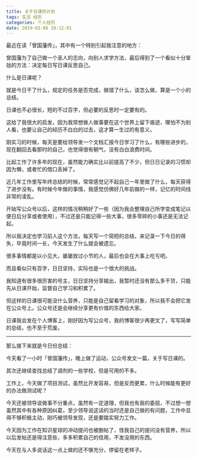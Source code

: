 ```yaml
---
title: 关于日课的计划
tags: 生活 经历
categories: 个人经历
date: 2019-03-06 20:12:01
---
```



最近在读「曾国藩传」，其中有一个特别引起我注意的地方：

曾国藩为了自己做一个圣人的志向，向别人求学方法，最后得到了一个看似十分笨拙的方法：决定每日写日课反思自己。

什么是日课呢？

就是今日干了什么，规定的任务是否完成，做错了什么，该怎么做，算是一个小的总结。

日课也不必很长，短的不过百字，但必要的反思时一定要有的。

这给了我很大的启发，因为我常想做人做事要在这个世界上留下痕迹，哪怕不为别人看，也要让自己的经历不白白的过去，这才算一生过的有意义。

刚实习的时候，每天是要给领导发一个文档汇报今日学习了什么，有哪些进步的，现在翻回去看那时的自己，也觉得很有朝气，没有白白浪费时间。

比起工作了许多年的现在，虽然能力确实比以前提高了不少，但日日记录的习惯却因为懒，或者忙的借口丢掉了。

近几年工作里写年终总结的时候，常常感觉记不起自己一年里做了什么，每天获得了进步没有。有时候今年做的事情，我感觉仿佛好几年前做的一样，记忆的时间线非常的凌乱。

开始写公众号以后，这样的情况稍稍好了一些（因为我会整理自己所学变成笔记以便日后分享或者使用），不过还是只能记得一些大事，很多零碎的小事还是无法记起。

所以我决定也学习前人这个方法，每天写一个简短的总结，来记录一下今日的得失，毕竟时间一长，今天发生了什么就会被遗忘。

很多事情都是以小见大，屡屡放过小节的人，最后也会在大事上吃亏吧。

而且看似只有百字，日日坚持，实际也是一个很大的挑战。

我知道有很多很厉害的号主，日日坚持分享输出，我暂时还没有那么多干货，只能先从日课开始，监督自己学习和积累了。

但这样的日课很可能没什么营养，只能是自己留看学习的对象，所以我不会把它发在公众号上。公众号还是会继续分享更有价值的东西给大家。

日课我会发在个人博客上，刚好因为写公众号，我的博客很少再更文了，写写简单的总结，也不至于荒废。



---


那么接下来就是今日份总结：


今天看了一小时「曾国藩传」，晚上做了运动，公众号发文一篇，关于写日课的。

其次还继续查找总结了调剂的一些学校，但是可用的不多。

工作上，今天做了项目测试，虽然比开发容易，但是反而更累，什么时候能有更好的办法做测试呢？

今天还被领导说做事不分重点，虽然有一定道理，但我也有我的委屈，不过想一想虽然其中有各种原因纠葛，至少领导说这话的当时还是自己做的有问题，工作中显得不够积极主动，刚巧被领导发现，还是要踏实努力工作。

今天因为工作在知识星球的冲动提问也被删帖了，怪我自己的提问没有营养，所以以后发帖还是得注意些，多多积累自己的信用，不发没用的东西。

今天在与人多说话这一点上做的还不够充分，停留在老样子。


